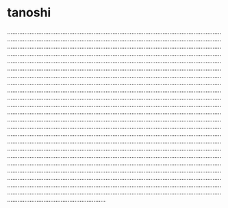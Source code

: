 # tanoshi
.............................................................................................................................................................................................................................................................................................................................................................................................................................................................................................................................................................................................................................................................................................................................................................................................................................................................................................................................................................................................................................................................................................................................................................................................................................................................................................................................................................................................................................................................................................................................................................................................................................................................................................................................................................................................................................................................................................................................................................................................................................................................................................................................................................................................................................................................................................................................................................................................................................................................................................................................................................................................................................................................................................................................................................................................................................................................................................................................................................................................................................